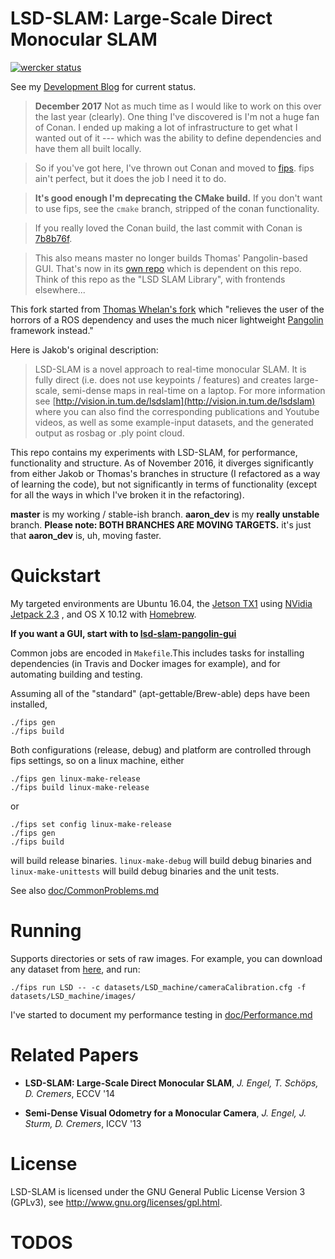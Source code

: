 # LSD-SLAM: Large-Scale Direct Monocular SLAM

[![wercker status](https://app.wercker.com/status/4c30e195acc92af03c75e1f3451b6916/m/master "wercker status")](https://app.wercker.com/project/byKey/4c30e195acc92af03c75e1f3451b6916)

See my [Development Blog](http://staff.washington.edu/amarburg/site/) for current status.

> __December 2017__   Not as much time as I would like to work on this
over the last year (clearly).   One thing I've discovered is I'm not a huge
fan of Conan.   I ended up making a lot of infrastructure to get what I
wanted out of it --- which was the ability to define dependencies and
have them all built locally.

> So if you've got here, I've thrown out Conan and moved to
[fips](http://floooh.github.io/fips/index.html).   fips ain't perfect, but it
does the job I need it to do.

> __It's good enough I'm deprecating the CMake build.__
If you don't want to use fips, see the `cmake` branch, stripped of the conan functionality.

> If you really loved the Conan build, the last commit with Conan is [7b8b76f](https://github.com/amarburg/lsd_slam/commit/7b8b76ff6be7e6f4c4eb1576a7f741146eb1bdf4).

> This also means master no longer builds Thomas' Pangolin-based GUI.   That's now
in its [own repo](https://github.com/amarburg/lsd-slam-pangolin-gui) which is dependent on this repo.   Think of this repo as the "LSD SLAM Library",
with frontends elsewhere...

This fork started from [Thomas Whelan's fork](https://github.com/mp3guy/lsd_slam) which "relieves the user of the horrors of a ROS dependency and uses the much nicer lightweight [Pangolin](https://github.com/stevenlovegrove/Pangolin) framework instead."

Here is Jakob's original description:

> LSD-SLAM is a novel approach to real-time monocular SLAM. It is fully direct
> (i.e. does not use keypoints / features) and creates large-scale,
> semi-dense maps in real-time on a laptop. For more information see
> [http://vision.in.tum.de/lsdslam](http://vision.in.tum.de/lsdslam)
> where you can also find the corresponding publications and Youtube videos, as well as some
> example-input datasets, and the generated output as rosbag or .ply point cloud.

This repo contains my experiments with LSD-SLAM, for performance, functionality
and structure.   As of November 2016, it diverges significantly from either Jakob
or Thomas's branches in structure (I refactored as a way of learning the code),
but not significantly in terms of functionality (except for all the ways in which
I've broken it in the refactoring).

**master**  is my working / stable-ish branch.   **aaron_dev** is my **really unstable** branch.   **Please note: BOTH BRANCHES ARE MOVING TARGETS.**  it's just that **aaron_dev** is, uh, moving faster.

# Quickstart

My targeted environments are Ubuntu 16.04, the [Jetson TX1](http://www.nvidia.com/object/jetson-tx1-module.html) using [NVidia Jetpack 2.3](https://developer.nvidia.com/embedded/jetpack) , and OS X 10.12 with [Homebrew](http://brew.sh/).

__If you want a GUI, start with to [lsd-slam-pangolin-gui](https://github.com/amarburg/lsd-slam-pangolin-gui)__

Common jobs are encoded in `Makefile`.This includes tasks for installing dependencies (in Travis and Docker images for example), and for automating building and testing.

Assuming all of the "standard" (apt-gettable/Brew-able) deps have been installed,

    ./fips gen
    ./fips build

Both configurations (release, debug) and platform are controlled through
fips settings, so on a linux machine, either

    ./fips gen linux-make-release
    ./fips build linux-make-release

or

    ./fips set config linux-make-release
    ./fips gen
    ./fips build

will build release binaries.  `linux-make-debug` will build debug binaries and `linux-make-unittests` will build debug binaries and the unit tests.

See also [doc/CommonProblems.md](doc/CommonProblems.md)

# Running

Supports directories or sets of raw images. For example, you can download
any dataset from [here](http://vision.in.tum.de/lsdslam), and run:

    ./fips run LSD -- -c datasets/LSD_machine/cameraCalibration.cfg -f datasets/LSD_machine/images/

I've started to document my performance testing in [doc/Performance.md](doc/Performance.md)

# Related Papers

* **LSD-SLAM: Large-Scale Direct Monocular SLAM**, *J. Engel, T. Schöps, D. Cremers*, ECCV '14

* **Semi-Dense Visual Odometry for a Monocular Camera**, *J. Engel, J. Sturm, D. Cremers*, ICCV '13

# License

LSD-SLAM is licensed under the GNU General Public License Version 3 (GPLv3), see http://www.gnu.org/licenses/gpl.html.

# TODOS
